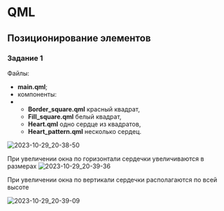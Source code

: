 # QML
## Позиционирование элементов
### Задание 1
Файлы:
- **main.qml**;
- компоненты:
- - **Border_square.qml** красный квадрат,
  - **Fill_square.qml** белый квадрат,
  - **Heart.qml** одно сердце из квадратов,
  - **Heart_pattern.qml** несколько сердец.
  
![2023-10-29_20-38-50](https://github.com/AnastasiaKedrina/QML/assets/113825953/c7ae141f-c53a-453f-b216-a372757e5b79)

При увеличении окна по горизонтали сердечки увеличиваются в размерах
![2023-10-29_20-39-36](https://github.com/AnastasiaKedrina/QML/assets/113825953/5e39d792-07dd-43c0-8bab-f9245a8c5d0c)

При увеличении окна по вертикали сердечки располагаются по всей высоте 

![2023-10-29_20-39-09](https://github.com/AnastasiaKedrina/QML/assets/113825953/c9e3fc71-c7d9-4bce-81f2-86b75b312068)


